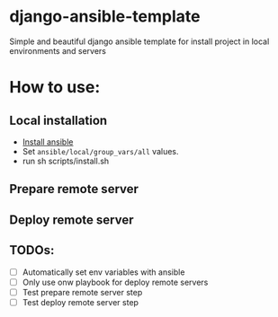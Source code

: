 # django-ansible-template
Simple and beautiful django ansible template for install project in local environments and servers

# How to use:
## Local installation
* [Install ansible](https://docs.ansible.com/ansible/2.7/installation_guide/intro_installation.html#installing-the-control-machine)
* Set `ansible/local/group_vars/all` values.
* run sh scripts/install.sh

## Prepare remote server

## Deploy remote server

## TODOs:
- [ ] Automatically set env variables with ansible
- [ ] Only use onw playbook for deploy remote servers
- [ ] Test prepare remote server step
- [ ] Test deploy remote server step
